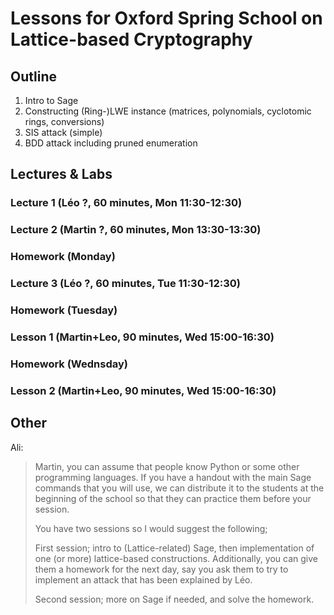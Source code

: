 # Lessons for Oxford Spring School on Lattice-based Cryptography

## Outline ##

1. Intro to Sage
2. Constructing (Ring-)LWE instance (matrices, polynomials, cyclotomic rings, conversions)
3. SIS attack (simple)
4. BDD attack including pruned enumeration

## Lectures & Labs ##

### Lecture 1 (Léo ?, 60 minutes, Mon 11:30-12:30)

### Lecture 2 (Martin ?, 60 minutes, Mon 13:30-13:30)

### Homework (Monday)

### Lecture 3 (Léo ?, 60 minutes, Tue 11:30-12:30)

### Homework (Tuesday)

### Lesson 1 (Martin+Leo, 90 minutes, Wed 15:00-16:30)

### Homework (Wednsday)

### Lesson 2 (Martin+Leo, 90 minutes, Wed 15:00-16:30)

## Other ##

Ali:  
> Martin, you can assume that people know Python or some other programming languages. If you have a handout with the main Sage commands that you will use, we can distribute it to the students at the beginning of the school so that they can practice them before your session. 
>  
> You have two sessions so I would suggest the following;
>  
> First session; intro to (Lattice-related) Sage, then implementation of one (or more) lattice-based constructions. Additionally, you can give them a homework for the next day, say you ask them to try to implement an attack that has been explained by Léo.
>  
> Second session; more on Sage if needed, and solve the homework.
